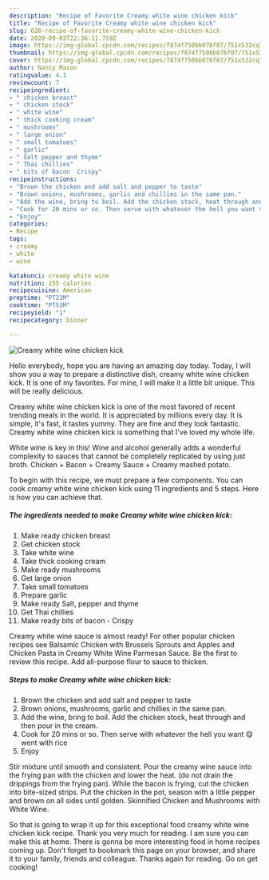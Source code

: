 ```yaml
---
description: "Recipe of Favorite Creamy white wine chicken kick"
title: "Recipe of Favorite Creamy white wine chicken kick"
slug: 628-recipe-of-favorite-creamy-white-wine-chicken-kick
date: 2020-09-03T22:36:11.759Z
image: https://img-global.cpcdn.com/recipes/f874f750bb076f07/751x532cq70/creamy-white-wine-chicken-kick-recipe-main-photo.jpg
thumbnail: https://img-global.cpcdn.com/recipes/f874f750bb076f07/751x532cq70/creamy-white-wine-chicken-kick-recipe-main-photo.jpg
cover: https://img-global.cpcdn.com/recipes/f874f750bb076f07/751x532cq70/creamy-white-wine-chicken-kick-recipe-main-photo.jpg
author: Nancy Mason
ratingvalue: 4.1
reviewcount: 7
recipeingredient:
- " chicken breast"
- " chicken stock"
- " white wine"
- " thick cooking cream"
- " mushrooms"
- " large onion"
- " small tomatoes"
- " garlic"
- " Salt pepper and thyme"
- " Thai chillies"
- " bits of bacon  Crispy"
recipeinstructions:
- "Brown the chicken and add salt and pepper to taste"
- "Brown onions, mushrooms, garlic and chillies in the same pan."
- "Add the wine, bring to boil. Add the chicken stock, heat through and then pour in the cream."
- "Cook for 20 mins or so. Then serve with whatever the hell you want 😋 went with rice"
- "Enjoy"
categories:
- Recipe
tags:
- creamy
- white
- wine

katakunci: creamy white wine 
nutrition: 255 calories
recipecuisine: American
preptime: "PT23M"
cooktime: "PT53M"
recipeyield: "1"
recipecategory: Dinner

---
```



![Creamy white wine chicken kick](https://img-global.cpcdn.com/recipes/f874f750bb076f07/751x532cq70/creamy-white-wine-chicken-kick-recipe-main-photo.jpg)

Hello everybody, hope you are having an amazing day today. Today, I will show you a way to prepare a distinctive dish, creamy white wine chicken kick. It is one of my favorites. For mine, I will make it a little bit unique. This will be really delicious.

Creamy white wine chicken kick is one of the most favored of recent trending meals in the world. It is appreciated by millions every day. It is simple, it's fast, it tastes yummy. They are fine and they look fantastic. Creamy white wine chicken kick is something that I've loved my whole life.

White wine is key in this! Wine and alcohol generally adds a wonderful complexity to sauces that cannot be completely replicated by using just broth. Chicken + Bacon + Creamy Sauce + Creamy mashed potato.


To begin with this recipe, we must prepare a few components. You can cook creamy white wine chicken kick using 11 ingredients and 5 steps. Here is how you can achieve that.

<!--inarticleads1-->

##### The ingredients needed to make Creamy white wine chicken kick:

1. Make ready  chicken breast
1. Get  chicken stock
1. Take  white wine
1. Take  thick cooking cream
1. Make ready  mushrooms
1. Get  large onion
1. Take  small tomatoes
1. Prepare  garlic
1. Make ready  Salt, pepper and thyme
1. Get  Thai chillies
1. Make ready  bits of bacon - Crispy


Creamy white wine sauce is almost ready! For other popular chicken recipes see Balsamic Chicken with Brussels Sprouts and Apples and Chicken Pasta in Creamy White Wine Parmesan Sauce. Be the first to review this recipe. Add all-purpose flour to sauce to thicken. 

<!--inarticleads2-->

##### Steps to make Creamy white wine chicken kick:

1. Brown the chicken and add salt and pepper to taste
1. Brown onions, mushrooms, garlic and chillies in the same pan.
1. Add the wine, bring to boil. Add the chicken stock, heat through and then pour in the cream.
1. Cook for 20 mins or so. Then serve with whatever the hell you want 😋 went with rice
1. Enjoy


Stir mixture until smooth and consistent. Pour the creamy wine sauce into the frying pan with the chicken and lower the heat. (do not drain the drippings from the frying pan). While the bacon is frying, cut the chicken into bite-sized strips. Put the chicken in the pot, season with a little pepper and brown on all sides until golden. Skinnified Chicken and Mushrooms with White Wine. 

So that is going to wrap it up for this exceptional food creamy white wine chicken kick recipe. Thank you very much for reading. I am sure you can make this at home. There is gonna be more interesting food in home recipes coming up. Don't forget to bookmark this page on your browser, and share it to your family, friends and colleague. Thanks again for reading. Go on get cooking!
